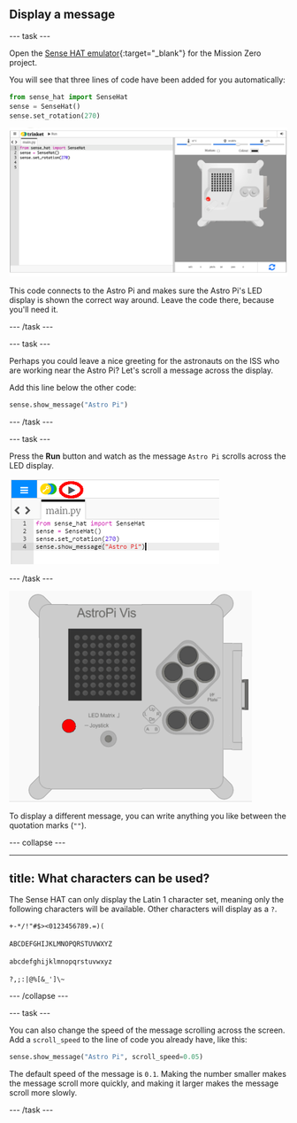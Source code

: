 ## Display a message

\--- task \---

Open the [Sense HAT emulator](https://trinket.io/mission-zero){:target="_blank"} for the Mission Zero project.

You will see that three lines of code have been added for you automatically:

```python
from sense_hat import SenseHat
sense = SenseHat()
sense.set_rotation(270)
```

![sense hat emulator](images/sense-hat-emulator2.png)

This code connects to the Astro Pi and makes sure the Astro Pi's LED display is shown the correct way around. Leave the code there, because you'll need it.

\--- /task \---

\--- task \---

Perhaps you could leave a nice greeting for the astronauts on the ISS who are working near the Astro Pi? Let's scroll a message across the display.

Add this line below the other code:

```python
sense.show_message("Astro Pi")
```

\--- /task \---

\--- task \---

Press the **Run** button and watch as the message `Astro Pi` scrolls across the LED display.

![show message code click run](images/show-message-code-annotated.PNG)

\--- /task \---

![Scrolling message](images/scroll-message.gif)

To display a different message, you can write anything you like between the quotation marks (`""`).

\--- collapse \---

* * *

## title: What characters can be used?

The Sense HAT can only display the Latin 1 character set, meaning only the following characters will be available. Other characters will display as a `?`.

    +-*/!"#$><0123456789.=)(
    
    ABCDEFGHIJKLMNOPQRSTUVWXYZ
    
    abcdefghijklmnopqrstuvwxyz
    
    ?,;:|@%[&_']\~
    

\--- /collapse \---

\--- task \---

You can also change the speed of the message scrolling across the screen. Add a `scroll_speed` to the line of code you already have, like this:

```python
sense.show_message("Astro Pi", scroll_speed=0.05)
```

The default speed of the message is `0.1`. Making the number smaller makes the message scroll more quickly, and making it larger makes the message scroll more slowly.

\--- /task \---
